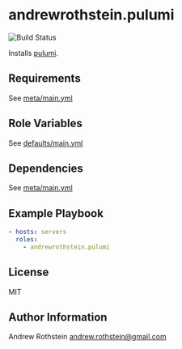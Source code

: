 andrewrothstein.pulumi
=========
![Build Status](https://github.com/andrewrothstein/ansible-pulumi/actions/workflows/build.yml/badge.svg)

Installs [pulumi](https://www.pulumi.com/).

Requirements
------------

See [meta/main.yml](meta/main.yml)

Role Variables
--------------

See [defaults/main.yml](defaults/main.yml)

Dependencies
------------

See [meta/main.yml](meta/main.yml)

Example Playbook
----------------

```yml
- hosts: servers
  roles:
    - andrewrothstein.pulumi
```

License
-------

MIT

Author Information
------------------

Andrew Rothstein <andrew.rothstein@gmail.com>
